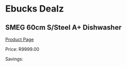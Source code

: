 
# Ebucks Dealz
## SMEG 60cm S/Steel A+ Dishwasher
[Product Page](https://www.ebucks.com/web/shop/productSelected.do?prodId=1238405108&catId=1196429345)

Price: R9999.00

Savings: 


	